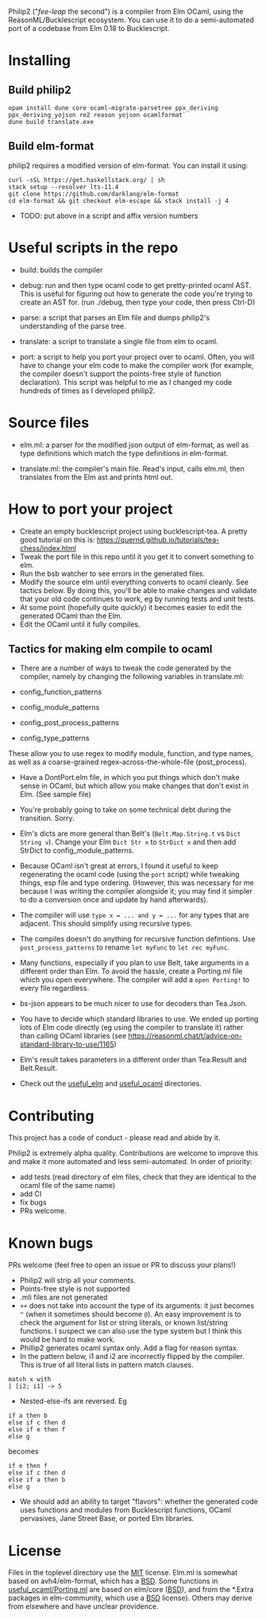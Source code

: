 Philip2 ("*fee-leap* the second") is a compiler from Elm OCaml, using the ReasonML/Bucklescript ecosystem. You can use it to do a semi-automated port of a codebase from Elm 0.18 to Bucklescript.

# Installing

## Build philip2

```
opam install dune core ocaml-migrate-parsetree ppx_deriving ppx_deriving_yojson re2 reason yojson ocamlformat`
dune build translate.exe
```

## Build elm-format

philip2 requires a modified version of elm-format. You can install it using:

```
curl -sSL https://get.haskellstack.org/ | sh
stack setup --resolver lts-11.4
git clone https://github.com/darklang/elm-format
cd elm-format && git checkout elm-escape && stack install -j 4
```

- TODO: put above in a script and affix version numbers

# Useful scripts in the repo

- build: builds the compiler

- debug: run and then type ocaml code to get pretty-printed ocaml AST. This is useful for figuring out how to generate the code you're trying to create an AST for. (run ./debug, then type your code, then press Ctrl-D)

- parse: a script that parses an Elm file and dumps philip2's understanding of the parse tree.

- translate: a script to translate a single file from elm to ocaml.

- port: a script to help you port your project over to ocaml. Often, you will have to change your elm code to make the compiler work (for example, the compiler doesn't support the points-free style of function declaration). This script was helpful to me as I changed my code hundreds of times as I developed philip2.

# Source files

- elm.ml: a parser for the modified json output of elm-format, as well as type definitions which match the type definitions in elm-format.

- translate.ml: the compiler's main file. Read's input, calls elm.ml, then translates from the Elm ast and prints html out.

# How to port your project

- Create an empty bucklescript project using bucklescript-tea. A pretty good tutorial on this is: https://quernd.github.io/tutorials/tea-chess/index.html
- Tweak the port file in this repo until it you get it to convert something to elm.
- Run the bsb watcher to see errors in the generated files.
- Modify the source elm until everything converts to ocaml cleanly. See tactics below. By doing this, you'll be able to make changes and validate that your old code continues to work, eg by running tests and unit tests.
- At some point (hopefully quite quickly) it becomes easier to edit the generated OCaml than the Elm.
- Edit the OCaml until it fully compiles.

## Tactics for making elm compile to ocaml

- There are a number of ways to tweak the code generated by the compiler, namely by changing the following variables in translate.ml:

- config_function_patterns
- config_module_patterns
- config_post_process_patterns
- config_type_patterns

These allow you to use regex to modify module, function, and type names, as well as a coarse-grained regex-across-the-whole-file (post_process).

- Have a DontPort.elm file, in which you put things which don't make sense in OCaml, but which allow you make changes that don't exist in Elm. (See sample file)

- You're probably going to take on some technical debt during the transition. Sorry.

- Elm's dicts are more general than Belt's (`Belt.Map.String.t` vs `Dict String v`). Change your Elm `Dict Str x` to `StrDict x` and then add StrDict to config_module_patterns.

- Because OCaml isn't great at errors, I found it useful to keep regenerating the ocaml code (using the `port` script) while tweaking things, esp file and type ordering. (However, this was necessary for me because I was writing the compiler alongside it; you may find it simpler to do a conversion once and update by hand afterwards).

- The compiler will use `type x = ... and y = ...` for any types that are adjacent. This should simplify using recursive types.

- The compiles doesn't do anything for recursive function defintions. Use `post_process_patterns` to rename `let myFunc` to `let rec myFunc`.

- Many functions, especially if you plan to use Belt, take arguments in a different order than Elm. To avoid the hassle, create a Porting.ml file which you open everywhere. The compiler will add a `open Porting!` to every file regardless.

- bs-json appears to be much nicer to use for decoders than Tea.Json.

- You have to decide which standard libraries to use. We ended up porting lots of Elm code directly (eg using the compiler to translate it) rather than calling OCaml libraries (see https://reasonml.chat/t/advice-on-standard-library-to-use/1165)

- Elm's result takes parameters in a different order than Tea.Result and Belt.Result.

- Check out the [useful_elm](/useful_elm) and [useful_ocaml](/useful_ocaml) directories.



# Contributing

This project has a code of conduct - please read and abide by it.

Philip2 is extremely alpha quality. Contributions are welcome to improve this and make it more automated and less semi-automated. In order of priority:

- add tests (read directory of elm files, check that they are identical to the ocaml file of the same name)
- add CI
- fix bugs
- PRs welcome.


# Known bugs

PRs welcome (feel free to open an issue or PR to discuss your plans!)

- Philip2 will strip all your comments.
- Points-free style is not supported
- .mli files are not generated
- `++` does not take into account the type of its arguments: it just becomes `^` (when it sometimes should become `@`). An easy improvement is to check the argument for list or string literals, or known list/string functions. I suspect we can also use the type system but I think this would be hard to make work.
- Phillip2 generates ocaml syntax only. Add a flag for reason syntax.
- In the pattern below, i1 and i2 are incorrectly flipped by the compiler. This is true of all literal lists in pattern match clauses.

```
match x with
| [i2; i1] -> 5
```

- Nested-else-ifs are reversed. Eg

```
if a then b
else if c then d
else if e then f
else g
```

becomes

```
if e then f
else if c then d
else if a then b
else g
```

- We should add an ability to target "flavors": whether the generated code uses functions and modules from Bucklescript functions, OCaml pervasives, Jane Street Base, or ported Elm libraries.


# License

Files in the toplevel directory use the [MIT](https://github.com/darklang/philip2/blob/master/LICENSE) license. Elm.ml is somewhat based on avh4/elm-format, which has a [BSD](https://github.com/avh4/elm-format/blob/master/LICENSE). Some functions in [useful_ocaml/Porting.ml](https://github.com/darklang/philip2/blob/master/useful_ocaml/Porting.ml) are based on elm/core ([BSD](https://github.com/elm/core/blob/1.0.0/LICENSE)), and from the \*.Extra packages in elm-community, which use a [BSD](https://github.com/elm-community/string-extra/blob/master/LICENSE) license). Others may derive from elsewhere and have unclear providence.
